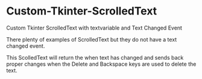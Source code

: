 # Custom-Tkinter-ScrolledText
Custom Tkinter ScrolledText with textvariable and Text Changed Event

There plenty of examples of ScrolledText but they do not have a text changed event.

This ScolledText will return the when text has changed and sends back proper changes when the Delete and Backspace keys are used to delete the text.
